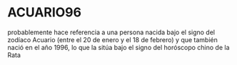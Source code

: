 # ACUARIO96
probablemente hace referencia a una persona nacida bajo el signo del zodíaco Acuario (entre el 20 de enero y el 18 de febrero) y que también nació en el año 1996, lo que la sitúa bajo el signo del horóscopo chino de la Rata
